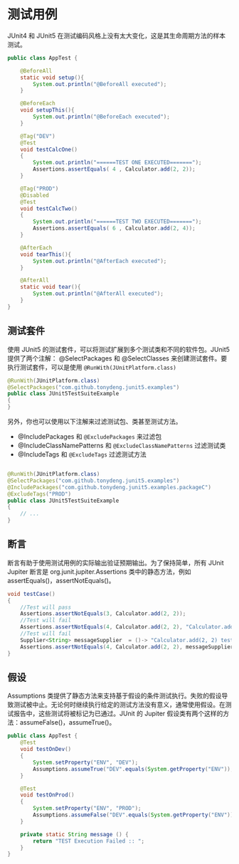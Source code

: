 # 测试用例

JUnit4 和 JUnit5 在测试编码风格上没有太大变化，这是其生命周期方法的样本测试。

```java
public class AppTest {

    @BeforeAll
    static void setup(){
        System.out.println("@BeforeAll executed");
    }

    @BeforeEach
    void setupThis(){
        System.out.println("@BeforeEach executed");
    }

    @Tag("DEV")
    @Test
    void testCalcOne()
    {
        System.out.println("======TEST ONE EXECUTED=======");
        Assertions.assertEquals( 4 , Calculator.add(2, 2));
    }

    @Tag("PROD")
    @Disabled
    @Test
    void testCalcTwo()
    {
        System.out.println("======TEST TWO EXECUTED=======");
        Assertions.assertEquals( 6 , Calculator.add(2, 4));
    }

    @AfterEach
    void tearThis(){
        System.out.println("@AfterEach executed");
    }

    @AfterAll
    static void tear(){
        System.out.println("@AfterAll executed");
    }
}
```

## 测试套件

使用 JUnit5 的测试套件，可以将测试扩展到多个测试类和不同的软件包。JUnit5 提供了两个注解： @SelectPackages 和 @SelectClasses 来创建测试套件。要执行测试套件，可以是使用 `@RunWith(JUnitPlatform.class)`

```java
@RunWith(JUnitPlatform.class)
@SelectPackages("com.github.tonydeng.junit5.examples")
public class JUnit5TestSuiteExample
{
}
```

另外，你也可以使用以下注解来过滤测试包、类甚至测试方法。

- @IncludePackages 和 `@ExcludePackages` 来过滤包
- @IncludeClassNamePatterns 和 `@ExcludeClassNamePatterns` 过滤测试类
- @IncludeTags 和 `@ExcludeTags` 过滤测试方法

```java

@RunWith(JUnitPlatform.class)
@SelectPackages("com.github.tonydeng.junit5.examples")
@IncludePackages("com.github.tonydeng.junit5.examples.packageC")
@ExcludeTags("PROD")
public class JUnit5TestSuiteExample
{
    // ...
}
```

## 断言

断言有助于使用测试用例的实际输出验证预期输出。为了保持简单，所有 JUnit Jupiter 断言是 org.junit.jupiter.Assertions 类中的静态方法，例如 assertEquals()，assertNotEquals()。

```java
void testCase()
{
    //Test will pass
    Assertions.assertNotEquals(3, Calculator.add(2, 2));
    //Test will fail
    Assertions.assertNotEquals(4, Calculator.add(2, 2), "Calculator.add(2, 2) test failed");
    //Test will fail
    Supplier<String> messageSupplier  = ()-> "Calculator.add(2, 2) test failed";
    Assertions.assertNotEquals(4, Calculator.add(2, 2), messageSupplier);
}
```

## 假设

Assumptions 类提供了静态方法来支持基于假设的条件测试执行。失败的假设导致测试被中止。无论何时继续执行给定的测试方法没有意义，通常使用假设。在测试报告中，这些测试将被标记为已通过。JUnit 的 Jupiter 假设类有两个这样的方法：assumeFalse()，assumeTrue()。

```java
public class AppTest {
    @Test
    void testOnDev()
    {
        System.setProperty("ENV", "DEV");
        Assumptions.assumeTrue("DEV".equals(System.getProperty("ENV")), AppTest::message);
    }

    @Test
    void testOnProd()
    {
        System.setProperty("ENV", "PROD");
        Assumptions.assumeFalse("DEV".equals(System.getProperty("ENV")));
    }

    private static String message () {
        return "TEST Execution Failed :: ";
    }
}
```
